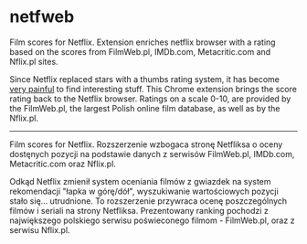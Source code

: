# netfweb
Film scores for Netflix. Extension enriches netflix browser with a rating based on the scores from FilmWeb.pl, IMDb.com, Metacritic.com and Nflix.pl sites.

Since Netflix replaced stars with a thumbs rating system, it has become <a href='https://www.forbes.com/sites/insertcoin/2017/06/26/netflixs-thumb-based-ratings-system-is-the-epitome-of-uselessness'>very painful</a> to find interesting stuff. This Chrome extension brings the score rating back to the Netflix browser. Ratings on a scale 0-10, are provided by the FilmWeb.pl, the largest Polish online film database, as well as by the Nflix.pl.

---

Film scores for Netflix. Rozszerzenie wzbogaca stronę Netfliksa o oceny dostęnych pozycji na podstawie danych z serwisów FilmWeb.pl, IMDb.com, Metacritic.com oraz Nflix.pl.

Odkąd Netflix zmienił system oceniania filmów z gwiazdek na system rekomendacji "łapka w górę/dół", wyszukiwanie wartościowych pozycji stało się... utrudnione. To rozszerzenie przywraca ocenę poszczególnych filmów i seriali na strony Netfliksa. Prezentowany ranking pochodzi z największego polskiego serwisu poświeconego filmom - FilmWeb.pl, oraz z serwisu Nflix.pl.



